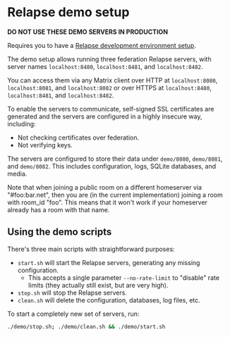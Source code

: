 # Relapse demo setup

**DO NOT USE THESE DEMO SERVERS IN PRODUCTION**

Requires you to have a [Relapse development environment setup](https://clokep.github.io/relapse/develop/development/contributing_guide.html#4-install-the-dependencies).

The demo setup allows running three federation Relapse servers, with server
names `localhost:8480`, `localhost:8481`, and `localhost:8482`.

You can access them via any Matrix client over HTTP at `localhost:8080`,
`localhost:8081`, and `localhost:8082` or over HTTPS at `localhost:8480`,
`localhost:8481`, and `localhost:8482`.

To enable the servers to communicate, self-signed SSL certificates are generated
and the servers are configured in a highly insecure way, including:

* Not checking certificates over federation.
* Not verifying keys.

The servers are configured to store their data under `demo/8080`, `demo/8081`, and
`demo/8082`. This includes configuration, logs, SQLite databases, and media.

Note that when joining a public room on a different homeserver via "#foo:bar.net",
then you are (in the current implementation) joining a room with room_id "foo".
This means that it won't work if your homeserver already has a room with that
name.

## Using the demo scripts

There's three main scripts with straightforward purposes:

* `start.sh` will start the Relapse servers, generating any missing configuration.
  * This accepts a single parameter `--no-rate-limit` to "disable" rate limits
    (they actually still exist, but are very high).
* `stop.sh` will stop the Relapse servers.
* `clean.sh` will delete the configuration, databases, log files, etc.

To start a completely new set of servers, run:

```sh
./demo/stop.sh; ./demo/clean.sh && ./demo/start.sh
```
